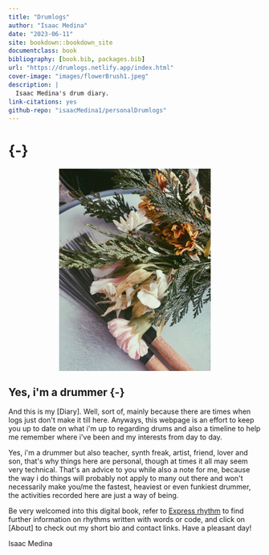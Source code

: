 ```yaml
--- 
title: "Drumlogs"
author: "Isaac Medina"
date: "2023-06-11"
site: bookdown::bookdown_site
documentclass: book
bibliography: [book.bib, packages.bib]
url: "https://drumlogs.netlify.app/index.html"
cover-image: "images/flowerBrush1.jpeg"
description: |
  Isaac Medina's drum diary.
link-citations: yes
github-repo: "isaacMedina1/personalDrumlogs"
---
```


# {-}

<img src="images/flowerBrush1.jpeg" width="60%" style="display: block; margin: auto;" />

##  Yes, i'm a drummer {-}

And this is my [Diary]. Well, sort of, mainly because there are times when logs just don't make it till here. Anyways, this webpage is an effort to keep you up to date on what i'm up to regarding drums and also a timeline to help me remember where i've been and my interests from day to day. 

Yes, i'm a drummer but also teacher, synth freak, artist, friend, lover and son, that's why things here are personal, though at times it all may seem very technical. That's an advice to you while also a note for me, because the way i do things will probably not apply to many out there and won't necessarily make you/me the fastest, heaviest or even funkiest drummer, the activities recorded here are just a way of being.

Be very welcomed into this digital book, refer to [Express rhythm](#Express-rhythm) to find further information on rhythms written with words or code, and click on [About] to check out my short bio and contact links. Have a pleasant day!

Isaac Medina
